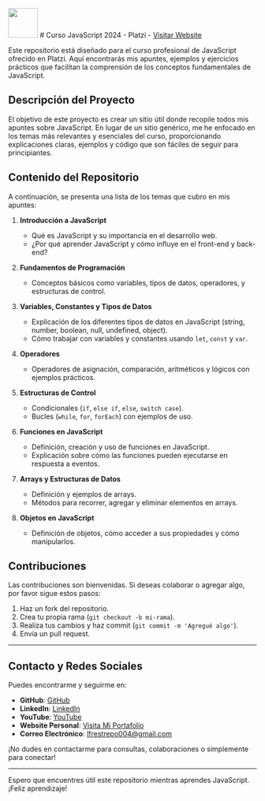 <img src="https://avatars.githubusercontent.com/u/112680688?v=4" width="60px" style="border-radius: 50">
# Curso JavaScript 2024 - Platzi - <a href="https://lfrestrepo404.github.io/javascript-notes/" target="_blank">Visitar Website</a>

Este repositorio está diseñado para el curso profesional de JavaScript ofrecido en Platzi. Aquí encontrarás mis apuntes, ejemplos y ejercicios prácticos que facilitan la comprensión de los conceptos fundamentales de JavaScript.

## Descripción del Proyecto

El objetivo de este proyecto es crear un sitio útil donde recopile todos mis apuntes sobre JavaScript. En lugar de un sitio genérico, me he enfocado en los temas más relevantes y esenciales del curso, proporcionando explicaciones claras, ejemplos y código que son fáciles de seguir para principiantes.

## Contenido del Repositorio

A continuación, se presenta una lista de los temas que cubro en mis apuntes:

1. **Introducción a JavaScript**
   - Qué es JavaScript y su importancia en el desarrollo web.
   - ¿Por qué aprender JavaScript y cómo influye en el front-end y back-end?

2. **Fundamentos de Programación**
   - Conceptos básicos como variables, tipos de datos, operadores, y estructuras de control.

3. **Variables, Constantes y Tipos de Datos**
   - Explicación de los diferentes tipos de datos en JavaScript (string, number, boolean, null, undefined, object).
   - Cómo trabajar con variables y constantes usando `let`, `const` y `var`.

4. **Operadores**
   - Operadores de asignación, comparación, aritméticos y lógicos con ejemplos prácticos.

5. **Estructuras de Control**
   - Condicionales (`if`, `else if`, `else`, `switch case`).
   - Bucles (`while`, `for`, `forEach`) con ejemplos de uso.

6. **Funciones en JavaScript**
   - Definición, creación y uso de funciones en JavaScript.
   - Explicación sobre cómo las funciones pueden ejecutarse en respuesta a eventos.

7. **Arrays y Estructuras de Datos**
   - Definición y ejemplos de arrays.
   - Métodos para recorrer, agregar y eliminar elementos en arrays.

8. **Objetos en JavaScript**
   - Definición de objetos, cómo acceder a sus propiedades y cómo manipularlos.

## Contribuciones

Las contribuciones son bienvenidas. Si deseas colaborar o agregar algo, por favor sigue estos pasos:

1. Haz un fork del repositorio.
2. Crea tu propia rama (`git checkout -b mi-rama`).
3. Realiza tus cambios y haz commit (`git commit -m 'Agregué algo'`).
4. Envía un pull request.

---

## Contacto y Redes Sociales

Puedes encontrarme y seguirme en:

- **GitHub**: [GitHub](https://github.com/lfrestrepo404)
- **LinkedIn**: [LinkedIn](https://www.linkedin.com/in/luis-felipe-restrepo-aa5576188/)
- **YouTube**: [YouTube](https://www.youtube.com/@codingnow404)
- **Website Personal**: [Visita Mi Portafolio](https://felipe-restrepo.netlify.app/)
- **Correo Electrónico**: [lfrestrepo004@gmail.com](mailto:lfrestrepo004@gmail.com)

¡No dudes en contactarme para consultas, colaboraciones o simplemente para conectar!

---

Espero que encuentres útil este repositorio mientras aprendes JavaScript. ¡Feliz aprendizaje!
